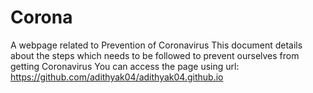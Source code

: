 # Corona
A webpage related to Prevention of Coronavirus
This document details about the steps which needs to be followed to prevent ourselves from getting Coronavirus
You can access the page using url: https://github.com/adithyak04/adithyak04.github.io
